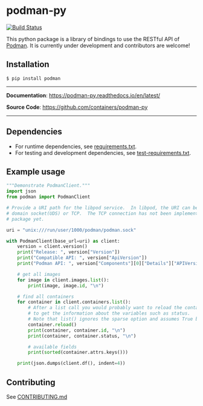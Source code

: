 # podman-py
[![Build Status](https://api.cirrus-ci.com/github/containers/podman-py.svg)](https://cirrus-ci.com/github/containers/podman-py/main)

This python package is a library of bindings to use the RESTful API of [Podman](https://github.com/containers/podman).
It is currently under development and contributors are welcome!

## Installation

<div class="termy">

```console
$ pip install podman
```

</div>

---

**Documentation**: <a href="https://podman-py.readthedocs.io/en/latest/" target="_blank">https://podman-py.readthedocs.io/en/latest/</a>

**Source Code**: <a href="https://github.com/containers/podman-py" target="_blank">https://github.com/containers/podman-py</a>

---

## Dependencies

* For runtime dependencies, see [requirements.txt](https://github.com/containers/podman-py/blob/main/requirements.txt).
* For testing and development dependencies, see [test-requirements.txt](https://github.com/containers/podman-py/blob/main/test-requirements.txt).

## Example usage

```python
"""Demonstrate PodmanClient."""
import json
from podman import PodmanClient

# Provide a URI path for the libpod service.  In libpod, the URI can be a unix
# domain socket(UDS) or TCP.  The TCP connection has not been implemented in this
# package yet.

uri = "unix:///run/user/1000/podman/podman.sock"

with PodmanClient(base_url=uri) as client:
    version = client.version()
    print("Release: ", version["Version"])
    print("Compatible API: ", version["ApiVersion"])
    print("Podman API: ", version["Components"][0]["Details"]["APIVersion"], "\n")

    # get all images
    for image in client.images.list():
        print(image, image.id, "\n")

    # find all containers
    for container in client.containers.list():
        # After a list call you would probably want to reload the container
        # to get the information about the variables such as status.
        # Note that list() ignores the sparse option and assumes True by default.
        container.reload()
        print(container, container.id, "\n")
        print(container, container.status, "\n")

        # available fields
        print(sorted(container.attrs.keys()))

    print(json.dumps(client.df(), indent=4))
```

## Contributing

See [CONTRIBUTING.md](https://github.com/containers/podman-py/blob/main/CONTRIBUTING.md)
